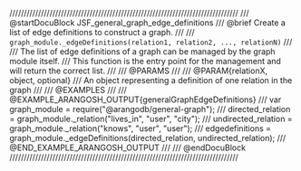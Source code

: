 ////////////////////////////////////////////////////////////////////////////////
/// @startDocuBlock JSF_general_graph_edge_definitions
/// @brief Create a list of edge definitions to construct a graph.
///
/// `graph_module._edgeDefinitions(relation1, relation2, ..., relationN)`
///
/// The list of edge definitions of a graph can be managed by the graph module itself.
/// This function is the entry point for the management and will return the correct list.
///
/// @PARAMS
///
/// @PARAM{relationX, object, optional}
/// An object representing a definition of one relation in the graph
///
/// @EXAMPLES
///
/// @EXAMPLE_ARANGOSH_OUTPUT{generalGraphEdgeDefinitions}
///   var graph_module = require("@arangodb/general-graph");
///   directed_relation = graph_module._relation("lives_in", "user", "city");
///   undirected_relation = graph_module._relation("knows", "user", "user");
///   edgedefinitions = graph_module._edgeDefinitions(directed_relation, undirected_relation);
/// @END_EXAMPLE_ARANGOSH_OUTPUT
///
/// @endDocuBlock
////////////////////////////////////////////////////////////////////////////////